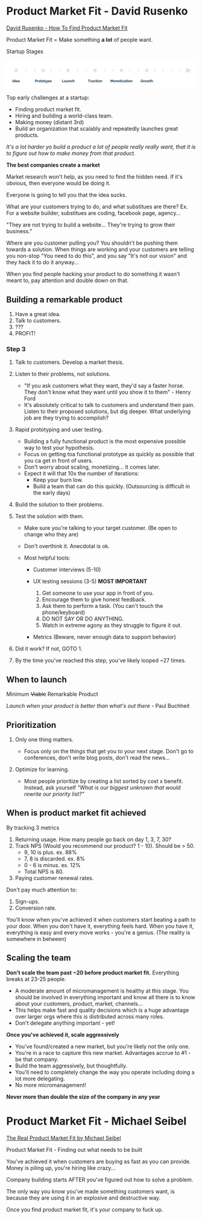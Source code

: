 # Product Market Fit - David Rusenko

[David Rusenko - How To Find Product Market Fit](https://www.youtube.com/watch?v=0LNQxT9LvM0)

Product Market Fit = Make something **a lot** of people want.

Startup Stages

![Startup Stages](../pics/startup/market_fit/market_fit_startup_stages.jpg)

Top early challenges at a startup:

-   Finding product market fit.
-   Hiring and building a world-class team.
-   Making money (distant 3rd)
-   Build an organization that scalably and repeatedly launches great products.

_It's a lot harder yo build a product a lot of people really really want, that it is to figure out how to make money from that product._

**The best companies create a market**

Market research won't help, as you need to find the hidden need. If it's obvious, then everyone would be doing it.

Everyone is going to tell you that the idea sucks.

What are your customers trying to do, and what substitues are there? Ex. For a website builder, substitues are coding, facebook page, agency...

"They are not trying to build a website... They're trying to grow their business."

Where are you customer pulling you? You shouldn't be pushing them towards a solution. When things are working and your customers are telling you non-stop "You need to do this", and you say "It's not our vision" and they hack it to do it anyway...

When you find people hacking your product to do something it wasn't meant to, pay attention and double down on that.

## Building a remarkable product

1. Have a great idea.
2. Talk to customers.
3. ???
4. PROFIT!

### Step 3

1. Talk to customers. Develop a market thesis.
2. Listen to their problems, not solutions.

    - "If you ask customers what they want, they'd say a faster horse. They don't know what they want until you show it to them" - Henry Ford
    - It's absolutely critical to talk to customers and understand their pain. Listen to their proposed solutions, but dig deeper. What underlying job are they trying to accomplish?

3. Rapid prototyping and user testing.

    - Building a fully functional product is the most expensive possible way to test your hypothesis.
    - Focus on getting toa functional prototype as quickly as possible that you ca get in front of users.
    - Don't worry about scaling, monetizing... It comes later.
    - Expect it will that 10x the number of iterations:
        - Keep your burn low.
        - Build a team that can do this quickly. (Outsourcing is difficult in the early days)

4. Build the solution to their problems.
5. Test the solution with them.

    - Make sure you're talking to your target customer. (Be open to change who they are)
    - Don't overthink it. Anecdotal is ok.
    - Most helpful tools:

        - Customer interviews (5-10)
        - UX testing sessions (3-5) **MOST IMPORTANT**

            1. Get someone to use your app in front of you.
            2. Encourage them to give honest feedback.
            3. Ask them to perform a task. (You can't touch the phone/keyboard)
            4. DO NOT SAY OR DO ANYTHING.
            5. Watch in extreme agony as they struggle to figure it out.

        - Metrics (Beware, never enough data to support behavior)

6. Did it work? If not, GOTO 1.
7. By the time you've reached this step, you've likely looped ~27 times.

## When to launch

Minimum ~~Viable~~ Remarkable Product

_Launch when your product is better than what's out there_ - Paul Buchheit

## Prioritization

1. Only one thing matters.

    - Focus only on the things that get you to your next stage. Don't go to conferences, don't write blog posts, don't read the news...

2. Optimize for learning.

    - Most people prioritize by creating a list sorted by cost x benefit. Instead, ask yourself _"What is our biggest unknown that would rewrite our priority list?"_

## When is product market fit achieved

By tracking 3 metrics

1. Returning usage. How many people go back on day 1, 3, 7, 30?
2. Track NPS (Would you recommend our product? 1 - 10). Should be > 50.
    - 9, 10 is plus. ex. 88%
    - 7, 8 is discarded. ex. 8%
    - 0 - 6 is minus. ex. 12%
    - Total NPS is 80.
3. Paying customer renewal rates.

Don't pay much attention to:

1. Sign-ups.
2. Conversion rate.

You'll know when you've achieved it when customers start beating a path to your door. When you don't have it, everything feels hard. When you have it, everything is easy and every move works - you're a genius. (The reality is somewhere in between)

## Scaling the team

**Don't scale the team past ~20 before product market fit.** Everything breaks at 23-25 people.

-   A moderate amount of micromanagement is healthy at this stage. You should be involved in everything important and know all there is to know about your customers, product, market, channels...
-   This helps make fast and quality decisions which is a huge advantage over larger orgs where this is distributed across many roles.
-   Don't delegate anything important - yet!

**Once you've achieved it, scale aggressively**

-   You've found/created a new market, but you're likely not the only one.
-   You're in a race to capture this new market. Advantages accrue to #1 - be that company.
-   Build the team aggressively, but thoughtfully.
-   You'll need to completely change the way you operate including doing a lot more delegating.
-   No more micromanagement!

**Never more than double the size of the company in any year**

# Product Market Fit - Michael Seibel

[The Real Product Market Fit by Michael Seibel](https://www.youtube.com/watch?v=FBOLk9s9Ci4)

Product Market Fit - Finding out what needs to be built

You've achieved it when customers are buying as fast as you can provide. Money is piling up, you're hiring like crazy...

Company building starts AFTER you've figured out how to solve a problem.

The only way you know you've made something customers want, is because they are using it in an explosive and destructive way.

Once you find product market fit, it's your company to fuck up.
